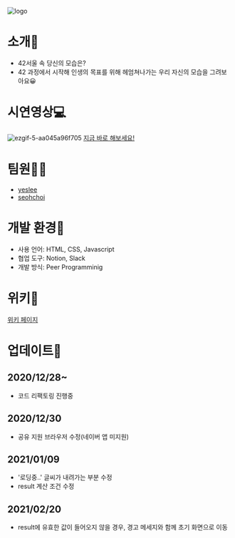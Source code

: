 ![logo](https://user-images.githubusercontent.com/60740882/103281899-7bffd880-4a17-11eb-9183-6746d6a02422.png)

# 소개🎉
- 42서울 속 당신의 모습은?
- 42 과정에서 시작해 인생의 목표를 위해 헤엄쳐나가는 우리 자신의 모습을 그려보아요😀

# 시연영상💻
![ezgif-5-aa045a96f705](https://user-images.githubusercontent.com/60740882/103344749-d742d100-4ad2-11eb-883a-29b8759a00ea.gif)
<a href="https://seohee-choi.github.io/LifeOn42/">지금 바로 해보세요!</a>


# 팀원👩‍💻
- <a href="https://github.com/yeslee-v">yeslee</a>
- <a href="https://github.com/seohee-choi">seohchoi</a>

# 개발 환경🔨
- 사용 언어: HTML, CSS, Javascript
- 협업 도구: Notion, Slack
- 개발 방식: Peer Programminig

# 위키📄
<a href="https://github.com/seohee-choi/LifeOn42/wiki">위키 페이지</a>

# 업데이트🎯

## 2020/12/28~ 
- 코드 리팩토링 진행중

## 2020/12/30
- 공유 지원 브라우저 수정(네이버 앱 미지원)

## 2021/01/09
- '로딩중..' 글씨가 내려가는 부분 수정
- result 계산 조건 수정

## 2021/02/20
- result에 유효한 값이 들어오지 않을 경우, 경고 메세지와 함께 초기 화면으로 이동
